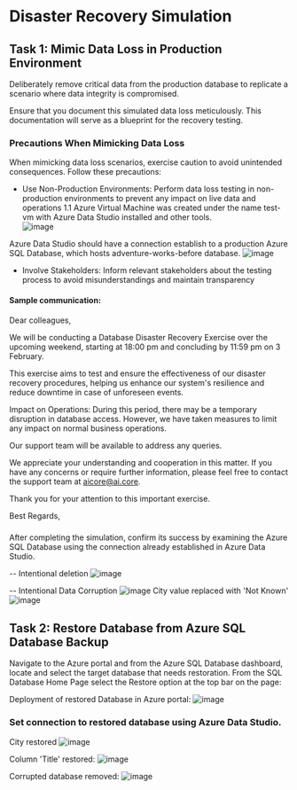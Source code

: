 # Disaster Recovery Simulation

## Task 1: Mimic Data Loss in Production Environment
Deliberately remove critical data from the production database to replicate a scenario where data integrity is compromised. 

Ensure that you document this simulated data loss meticulously. This documentation will serve as a blueprint for the recovery testing.
### Precautions When Mimicking Data Loss
When mimicking data loss scenarios, exercise caution to avoid unintended consequences. Follow these precautions:
-  Use Non-Production Environments: Perform data loss testing in non-production environments to prevent any impact on live data and operations
1.1 Azure Virtual Machine was created under the name test-vm with Azure Data Studio installed and other tools.  
![image](https://github.com/ZCHAnalytics/azure-database-migration319/assets/146954022/31ac5f50-088e-46eb-88de-b7eabbfb98fb)

Azure Data Studio should have a connection establish to a production Azure SQL Database, which hosts adventure-works-before database.
![image](https://github.com/ZCHAnalytics/azure-database-migration319/assets/146954022/0d993893-0355-43d3-b283-e965d649dba9)

-  Involve Stakeholders: Inform relevant stakeholders about the testing process to avoid misunderstandings and maintain transparency
  #### Sample communication:
Dear colleagues,

We will be conducting a Database Disaster Recovery Exercise over the upcoming weekend, starting at 18:00 pm and concluding by 11:59 pm on 3 February.

This exercise aims to test and ensure the effectiveness of our disaster recovery procedures, helping us enhance our system's resilience and reduce downtime in case of unforeseen events.

Impact on Operations:
During this period, there may be a temporary disruption in database access. However, we have taken measures to limit any impact on normal business operations.

Our support team will be available to address any queries.

We appreciate your understanding and cooperation in this matter. If you have any concerns or require further information, please feel free to contact the support team at aicore@ai.core. 

Thank you for your attention to this important exercise.

Best Regards,

### 
After completing the simulation, confirm its success by examining the Azure SQL Database using the connection already established in Azure Data Studio.

-- Intentional deletion
![image](https://github.com/ZCHAnalytics/azure-database-migration319/assets/146954022/5892fdf8-7b76-4085-ab97-bf99a28727b8)

-- Intentional Data Corruption
![image](https://github.com/ZCHAnalytics/azure-database-migration319/assets/146954022/290d5511-ff50-4698-b7b2-67cef926261a)
City value replaced with 'Not Known'
![image](https://github.com/ZCHAnalytics/azure-database-migration319/assets/146954022/f1140b0d-d80b-4af1-a568-737c4f3078e0)


## Task 2: Restore Database from Azure SQL Database Backup 
Navigate to the Azure portal and from the Azure SQL Database dashboard, locate and select the target database that needs restoration.
From the SQL Database Home Page select the Restore option at the top bar on the page:

Deployment of restored Database in Azure portal:
![image](https://github.com/ZCHAnalytics/azure-database-migration319/assets/146954022/94901c28-9208-4c9b-82a9-751559200eea)

### Set connection to restored database using Azure Data Studio.
City restored
![image](https://github.com/ZCHAnalytics/azure-database-migration319/assets/146954022/6a9ba8c2-20cc-4f86-8036-25d9a1b69a43)

Column 'Title' restored:
![image](https://github.com/ZCHAnalytics/azure-database-migration319/assets/146954022/796e5308-bfc7-4086-a03a-fdc39cf247df)


Corrupted database removed:
![image](https://github.com/ZCHAnalytics/azure-database-migration319/assets/146954022/caf93452-ebb6-46e1-af1a-f898067d0087)


